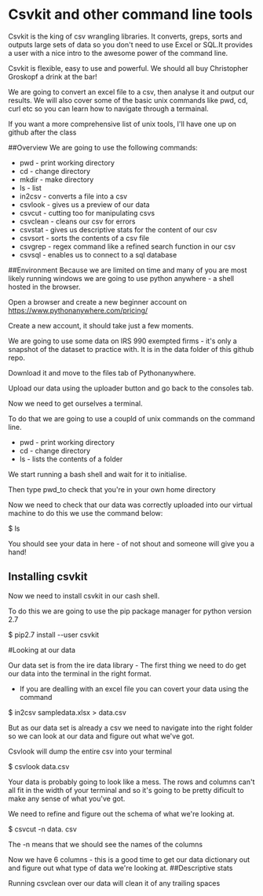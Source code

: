 # Csvkit and other command line tools

Csvkit is the king of csv wrangling libraries. It converts, greps, sorts and outputs large sets of data so you don't need to use Excel or SQL.It provides a user with a nice intro to the awesome power of the command line. 

Csvkit is flexible, easy to use and powerful. We should all buy Christopher Groskopf a drink at the bar! 

We are going to convert an excel file to a csv, then analyse it and output our results. We will also cover some of the basic unix commands like pwd, cd, curl etc so you can learn how to navigate through a termainal.

If you want a more comprehensive list of unix tools, I'll have one up on github after the class

##Overview
We are going to use the following commands:

* pwd - print working directory 
* cd - change directory
* mkdir - make directory
* ls - list
* in2csv - converts a file into a csv
* csvlook - gives us a preview of our data
* csvcut - cutting too for manipulating csvs
* csvclean - cleans our csv for errors
* csvstat - gives us descriptive stats for the content of our csv
* csvsort - sorts the contents of a csv file
* csvgrep - regex command like a refined search function in our csv
* csvsql - enables us to connect to a sql database 

##Environment
Because we are limited on time and many of you are most likely running windows we are going to use python anywhere - a shell hosted in the browser.

Open a browser and create a new beginner account on https://www.pythonanywhere.com/pricing/

Create a new account, it should take just a few moments. 

We are going to use some data on IRS 990 exempted firms - it's only a snapshot of the dataset to practice with. 
It is in the data folder of this github repo. 

Download it and move to the files tab of Pythonanywhere. 

Upload our data using the uploader button and go back to the consoles tab.

Now we need to get ourselves a terminal. 

To do that we are going to use a coupld of unix commands on the command line. 

* pwd - print working directory
* cd - change directory
* ls - lists the contents of a folder

We start running a bash shell and wait for it to initialise. 

Then type pwd_to check that you're in your own home directory

Now we need to check that our data was correctly uploaded into our virtual machine to do this we use the command below:

$ ls 

You should see your data in here - of not shout and someone will give you a hand!

## Installing csvkit

Now we need to install csvkit in our cash shell. 

To do this we are going to use the pip package manager for python version 2.7

$ pip2.7 install --user csvkit

#Looking at our data

Our data set is from the ire data library - The first thing we need to do get our data into the terminal in the right format. 

- If you are dealling with an excel file you can covert your data using the command 

$ in2csv sampledata.xlsx > data.csv

But as our data set is already a csv we need to navigate into the right folder so we can look at our data and figure out what we've got. 

Csvlook will dump the entire csv into your terminal 

$ csvlook data.csv

Your data is probably going to look like a mess. The rows and columns can't all fit in  the width of your terminal and so it's going to be pretty dificult to make any sense of what you've got. 

We need to refine and figure out the schema of what we're looking at. 

$ csvcut -n data. csv 

The -n means that we should see the names of the columns 

Now we have 6 columns - this is a good time to get our data dictionary out and figure out what type of data we're looking at. 
##Descriptive stats

Running csvclean over our data will clean it of any trailing spaces 








